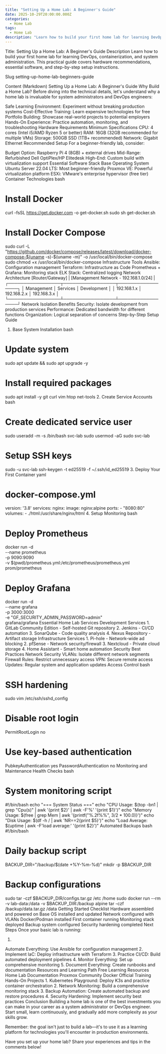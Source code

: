 ```yaml
---
title: "Setting Up a Home Lab: A Beginner's Guide"
date: 2025-10-29T20:00:00.000Z
categories:
  - Home Lab
tags:
  - Home Lab
description: "Learn how to build your first home lab for learning DevOps, containerization, and system administration. This practical guide covers hardware recommendations, essential software, and step-by-step setup instructions."
---
```


Title: Setting Up a Home Lab: A Beginner's Guide
Description
Learn how to build your first home lab for learning DevOps, containerization, and system administration. This practical guide covers hardware recommendations, essential software, and step-by-step setup instructions.

Slug
setting-up-home-lab-beginners-guide

Content (Markdown)
Setting Up a Home Lab: A Beginner's Guide
Why Build a Home Lab?
Before diving into the technical details, let's understand why a home lab is invaluable for system administrators and DevOps engineers:

Safe Learning Environment: Experiment without breaking production systems
Cost-Effective Training: Learn expensive technologies for free
Portfolio Building: Showcase real-world projects to potential employers
Hands-On Experience: Practice automation, monitoring, and troubleshooting
Hardware Requirements
Minimum Specifications
CPU: 4 cores (Intel i5/AMD Ryzen 5 or better)
RAM: 16GB (32GB recommended for multiple VMs)
Storage: 500GB SSD (1TB+ recommended)
Network: Gigabit Ethernet
Recommended Setup
For a beginner-friendly lab, consider:

Budget Option: Raspberry Pi 4 (8GB) + external drives
Mid-Range: Refurbished Dell OptiPlex/HP Elitedesk
High-End: Custom build with virtualization support
Essential Software Stack
Base Operating System
Ubuntu Server 22.04 LTS: Most beginner-friendly
Proxmox VE: Powerful virtualization platform
ESXi: VMware's enterprise hypervisor (free tier)
Container Technologies
bash
# Install Docker
curl -fsSL https://get.docker.com -o get-docker.sh
sudo sh get-docker.sh

# Install Docker Compose
sudo curl -L "https://github.com/docker/compose/releases/latest/download/docker-compose-$(uname -s)-$(uname -m)" -o /usr/local/bin/docker-compose
sudo chmod +x /usr/local/bin/docker-compose
Infrastructure Tools
Ansible: Configuration management
Terraform: Infrastructure as Code
Prometheus + Grafana: Monitoring stack
ELK Stack: Centralized logging
Network Architecture
[Router/Gateway]
    |
[Management Network - 192.168.1.0/24]
    |
┌─────────────────┬─────────────────┬─────────────────┐
│   Management    │    Services     │   Development   │
│   192.168.1.x   │   192.168.2.x   │   192.168.3.x   │
└─────────────────┴─────────────────┴─────────────────┘
Network Isolation Benefits
Security: Isolate development from production services
Performance: Dedicated bandwidth for different functions
Organization: Logical separation of concerns
Step-by-Step Setup Guide
1. Base System Installation
bash
# Update system
sudo apt update && sudo apt upgrade -y

# Install required packages
sudo apt install -y git curl vim htop net-tools
2. Create Service Accounts
bash
# Create dedicated service user
sudo useradd -m -s /bin/bash svc-lab
sudo usermod -aG sudo svc-lab

# Setup SSH keys
sudo -u svc-lab ssh-keygen -t ed25519 -f ~/.ssh/id_ed25519
3. Deploy Your First Container
yaml
# docker-compose.yml
version: '3.8'
services:
  nginx:
    image: nginx:alpine
    ports:
      - "8080:80"
    volumes:
      - ./html:/usr/share/nginx/html
4. Setup Monitoring
bash
# Deploy Prometheus
docker run -d \
  --name prometheus \
  -p 9090:9090 \
  -v $(pwd)/prometheus.yml:/etc/prometheus/prometheus.yml \
  prom/prometheus

# Deploy Grafana
docker run -d \
  --name grafana \
  -p 3000:3000 \
  -e "GF_SECURITY_ADMIN_PASSWORD=admin" \
  grafana/grafana
Essential Home Lab Services
Development Services
1.
GitLab Community Edition - Self-hosted Git repository
2.
Jenkins - CI/CD automation
3.
SonarQube - Code quality analysis
4.
Nexus Repository - Artifact storage
Infrastructure Services
1.
Pi-hole - Network-wide ad blocking
2.
pfSense - Network security/firewall
3.
Nextcloud - Private cloud storage
4.
Home Assistant - Smart home automation
Security Best Practices
Network Security
VLANs: Isolate different network segments
Firewall Rules: Restrict unnecessary access
VPN: Secure remote access
Updates: Regular system and application updates
Access Control
bash
# SSH hardening
sudo vim /etc/ssh/sshd_config

# Disable root login
PermitRootLogin no

# Use key-based authentication
PubkeyAuthentication yes
PasswordAuthentication no
Monitoring and Maintenance
Health Checks
bash
# System monitoring script
#!/bin/bash
echo "=== System Status ==="
echo "CPU Usage: $(top -bn1 | grep "Cpu(s)" | awk '{print $2}' | awk -F'%' '{print $1}')"
echo "Memory Usage: $(free | grep Mem | awk '{printf("%.2f%%", $3/$2 * 100.0)}')"
echo "Disk Usage: $(df -h / | awk 'NR==2{print $5}')"
echo "Load Average: $(uptime | awk -F'load average:' '{print $2}')"
Automated Backups
bash
#!/bin/bash
# Daily backup script
BACKUP_DIR="/backup/$(date +%Y-%m-%d)"
mkdir -p $BACKUP_DIR

# Backup configurations
sudo tar -czf $BACKUP_DIR/configs.tar.gz /etc /home
sudo docker run --rm -v lab-data:/data -v $BACKUP_DIR:/backup alpine tar -czf /backup/data.tar.gz /data
Getting Started Checklist
 Hardware assembled and powered on
 Base OS installed and updated
 Network configured with VLANs
 Docker/Podman installed
 First container running
 Monitoring stack deployed
 Backup system configured
 Security hardening completed
Next Steps
Once your basic lab is running:

1.
Automate Everything: Use Ansible for configuration management
2.
Implement IaC: Deploy infrastructure with Terraform
3.
Practice CI/CD: Build automated deployment pipelines
4.
Monitor Everything: Set up comprehensive monitoring
5.
Document Everything: Create runbooks and documentation
Resources and Learning Path
Free Learning Resources
Home Lab Documentation
Proxmox Community
Docker Official Training
Hands-On Projects
1.
Kubernetes Playground: Deploy K3s and practice container orchestration
2.
Network Monitoring: Build a comprehensive monitoring stack
3.
Backup Automation: Create automated backup and restore procedures
4.
Security Hardening: Implement security best practices
Conclusion
Building a home lab is one of the best investments you can make in your career as a system administrator or DevOps engineer. Start small, learn continuously, and gradually add more complexity as your skills grow.

Remember: the goal isn't just to build a lab—it's to use it as a learning platform for technologies you'll encounter in production environments.

Have you set up your home lab? Share your experiences and tips in the comments below!